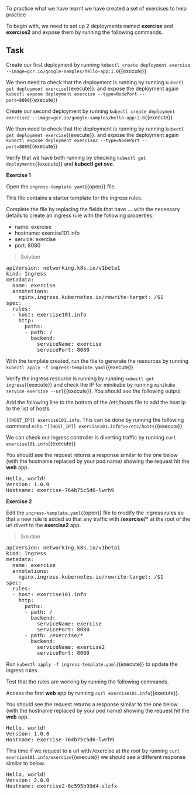 To practice what we have learnt we have created a set of exercises to help practice

To begin with, we need to set up 2 deployments named **exercise** and **exercise2** and expose them by running the following commands.

## Task

Create our first deployment by running
`kubectl create deployment exercise --image=gcr.io/google-samples/hello-app:1.0`{{execute}}

We then need to check that the deployment is running by running `kubectl get deployment exercise`{{execute}}.
and expose the deployment again `kubectl expose deployment exercise --type=NodePort --port=8080`{{execute}}

Create our second deployment by running
`kubectl create deployment exercise2 --image=gcr.io/google-samples/hello-app:2.0`{{execute}}

We then need to check that the deployment is running by running `kubectl get deployment exercise`{{execute}}.
and expose the deployment again `kubectl expose deployment exercise2 --type=NodePort --port=8080`{{execute}}

Verify that we have both running by checking `kubectl get deployments`{{execute}} and **kubectl get svc**.

**Exercise 1**

Open the `ingress-template.yaml`{{open}} file.

This file contains a starter template for the ingress rules.

Complete the file by replacing the fields that have  **...** with the necessary details to create an ingress rule with the following properties:

* name: exercise
* hostname: exercise101.info
* service: exercise
* port: 8080


>Solution
<pre class="file"
data-filename="ingress-template.yaml"
data-target="replace">
apiVersion: networking.k8s.io/v1beta1
kind: Ingress
metadata:
  name: exercise
  annotations:
    nginx.ingress.kubernetes.io/rewrite-target: /$1
spec:
  rules:
  - host: exercise101.info
    http:
      paths:
      - path: /
        backend:
          serviceName: exercise
          servicePort: 8080</pre>
          
With the template created, run the file to generate the resources by running `kubectl apply -f ingress-template.yaml`{{execute}}

Verify the ingress resource is running by running `kubectl get ingress`{{execute}} and check the IP for minikube by running `minikube service exercise --url`{{execute}}. You should see the following output

Add the following line to the bottom of the /etc/hosts file to add the host ip to the list of hosts.

`[[HOST_IP]] exercise101.info`. This can be done by running the following command `echo "[[HOST_IP]] exercise101.info">>/etc/hosts`{{execute}}

We can check our ingress controller is diverting traffic by running
`curl exercise101.info`{{execute}} 

You should see the request returns a response similar to the one below (with the hostname replaced by your pod name) showing the request hit the **web** app.

<pre>
Hello, world!
Version: 1.0.0
Hostname: exercise-764b75c5d6-lwrh9
</pre>

**Exercise 2**

Edit the `ingress-template.yaml`{{open}} file to modify the ingress rules so that a new rule is added so that any traffic with **/exercise/*** at the root of the url divert to the **exercise2** app.

>Solution
<pre class="file"
data-filename="ingress-template.yaml"
data-target="replace">
apiVersion: networking.k8s.io/v1beta1
kind: Ingress
metadata:
  name: exercise
  annotations:
    nginx.ingress.kubernetes.io/rewrite-target: /$1
spec:
  rules:
  - host: exercise101.info
    http:
      paths:
      - path: /
        backend:
          serviceName: exercise
          servicePort: 8080
      - path: /exercise/*
        backend:
          serviceName: exercise2
          servicePort: 8080</pre>

Run `kubectl apply -f ingress-template.yaml`{{execute}} to update the ingress rules.

Test that the rules are working by running the following commands.


Access the first **web** app by running `curl exercise101.info`{{execute}}.

You should see the request returns a response similar to the one below (with the hostname replaced by your pod name) showing the request hit the **web** app.

<pre>
Hello, world!
Version: 1.0.0
Hostname: exercise-764b75c5d6-lwrh9
</pre>

This time if we request to a url with /exercise at the root by running `curl exercise101.info/exercise`{{execute}} we should see a different response similar to below.

<pre>
Hello, world!
Version: 2.0.0
Hostname: exercise2-6c595b99d4-slcfx
</pre>
